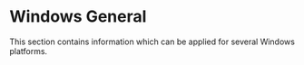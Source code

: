 Windows General
===============

This section contains information which can be applied for several Windows platforms.
